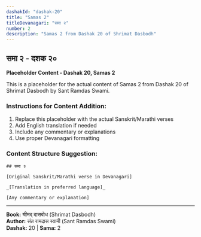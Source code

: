 ```yaml
---
dashakId: "dashak-20"
title: "Samas 2"
titleDevanagari: "समा २"
number: 2
description: "Samas 2 from Dashak 20 of Shrimat Dasbodh"
---
```


## समा २ - दशक २०

<!-- TODO: Add the actual Sanskrit/Marathi content here -->

**Placeholder Content - Dashak 20, Samas 2**

This is a placeholder for the actual content of Samas 2 from Dashak 20 of Shrimat Dasbodh by Sant Ramdas Swami.

### Instructions for Content Addition:
1. Replace this placeholder with the actual Sanskrit/Marathi verses
2. Add English translation if needed
3. Include any commentary or explanations
4. Use proper Devanagari formatting

### Content Structure Suggestion:
```
## समा २

[Original Sanskrit/Marathi verse in Devanagari]

_[Translation in preferred language]_

[Any commentary or explanation]
```

---
**Book:** श्रीमद् दासबोध (Shrimat Dasbodh)  
**Author:** संत रामदास स्वामी (Sant Ramdas Swami)  
**Dashak:** 20 | **Sama:** 2
